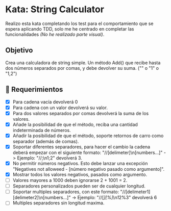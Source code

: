 # Kata: String Calculator

Realizo esta kata completando los test para el comportamiento que se espera aplicando TDD, solo me he centrado en completar las funcionalidades *(No he realizado parte visual)*.

## Objetivo

Crea una calculadora de string simple. Un método Add() que recibe hasta dos números separados por comas, y debe devolver su suma. ("" o "1" o "1,2")

## 📝 Requerimientos

- [x] Para cadena vacía devolverá 0
- [x] Para cadena con un valor devolverá su valor.
- [x] Para dos valores separados por comas devolverá la suma de los valores.
- [x] Añade la posibilidad de que el método, reciba una cantidad indeterminada de números.
- [x] Añadir la posibilidad de que el método, soporte retornos de carro como separador (además de comas).
- [x] Soportar diferentes separadores, para hacer el cambio la cadena deberá empezar con el siguiente formato: "//[delimeter]\n[numbers...]" -> Ejemplo: "//;\n1;2" devolverá 3.
- [x] No permitir números negativos. Esto debe lanzar una excepción "Negatives not alloweed - [número negativo pasado como argumento]".
- [x] Mostrar todos los valores negativos, pasados como argumento.
- [ ] Valores mayores a 1000 deben ignorarse 2 + 1001 = 2.
- [ ] Separadores personalizados pueden ser de cualquier longitud.
- [ ] Soportar multiples separadores, con este formato: "//[delimeter1][delimeter2]\n[numbers...]" -> Ejemplo: "//[*][%]\n1*2%3" devolverá 6
- [ ] Multiples separadores sin longitud maxima.
